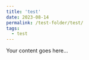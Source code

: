 ```yaml
---
title: 'test'
date: 2023-08-14
permalink: /test-folder/test/
tags:
  - test
---
```


Your content goes here...
